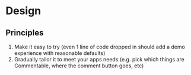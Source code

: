 # Design

## Principles

1. Make it easy to try (even 1 line of code dropped in should add a demo experience with reasonable defaults)
2. Gradually tailor it to meet your apps needs (e.g. pick which things are Commentable, where the comment button goes, etc)
